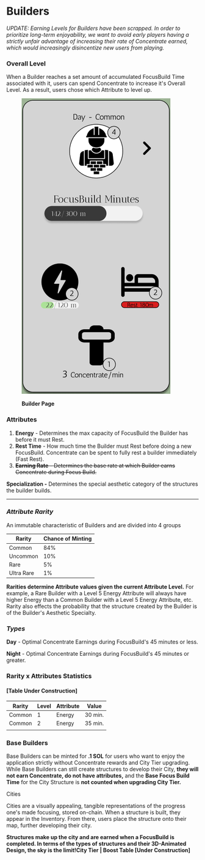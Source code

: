 # Builders

_UPDATE: Earning Levels for Builders have been scrapped. In order to prioritize long-term enjoyability, we want to avoid early players having a strictly unfair advantage of increasing their rate of Concentrate earned, which would increasingly disincentize new users from playing._&#x20;

### Overall Level

When a Builder reaches a set amount of accumulated FocusBuild Time associated with it, users can spend Concentrate to increase it's Overall Level. As a result, users chose which Attribute to level up.&#x20;





<figure><img src="../.gitbook/assets/Screen Shot 2022-10-28 at 3.13.48 PM.png" alt=""><figcaption><p><strong>Builder Page</strong></p></figcaption></figure>

### **Attributes**&#x20;

1. **Energy** - Determines the max capacity of FocusBuild the Builder has before it must Rest.&#x20;
2. **Rest Time** - How much time the Builder must Rest before doing a new FocusBuild. Concentrate can be spent to fully rest a builder immediately (Fast Rest).&#x20;
3. ~~**Earning Rate** - Determines the base rate at which Builder earns Concentrate during Focus Build.~~    &#x20;

&#x20;       **Specialization -** Determines the special aesthetic category of the structures the builder builds.&#x20;

****

### _Attribute Rarity_

An immutable characteristic of Builders and are divided into 4 groups&#x20;

| Rarity     | Chance of Minting |
| ---------- | ----------------- |
| Common     | 84%               |
| Uncommon   | 10%               |
| Rare       | 5%                |
| Ultra Rare | 1%                |

**Rarities determine Attribute values given the current Attribute Level.** For example, a Rare Builder with a Level 5 Energy Attribute will always have higher Energy than a Common Builder with a Level 5 Energy Attribute, etc. Rarity also effects the probability that the structure created by the Builder is of the Builder's Aesthetic Specialty.



### _Types_

**Day** - Optimal Concentrate Earnings during FocusBuild's 45 minutes or less.

**Night** - Optimal Concentrate Earnings during FocusBuild's 45 minutes or greater.

### **Rarity x Attributes Statistics** &#x20;

#### **\[Table Under Construction]**

| Rarity | Level | Attribute | Value    |
| ------ | ----- | --------- | -------- |
| Common | 1     | Energy    | 30 min.  |
| Common | 2     | Energy    | 35 min.  |
|        |       |           |          |

### Base Builders&#x20;

Base Builders can be minted for **.1 SOL** for users who want to enjoy the application strictly without Concentrate rewards and City Tier upgrading. While Base Builders can still create structures to develop their City, **they will not earn Concentrate,  do not have attributes,** and the **Base Focus Build Time** for the City Structure is **not counted when upgrading City Tier.** &#x20;

Cities

Cities are a visually appealing, tangible representations of the progress one's made focusing, stored on-chain. When a structure is built, they appear in the Inventory. From there, users place the structure onto their map, further developing their city.&#x20;

**Structures make up the city and are earned when a FocusBuild is completed. In terms of the types of structures and their 3D-Animated Design, the sky is the limit!City Tier | Boost Table \[Under Construction]**

